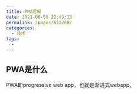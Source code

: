 ```yaml
---
title: PWA理解
date: 2021-06-08 22:49:13
permalink: /pages/612268/
categories:
  - 技术
tags:
  - 
---
```

## PWA是什么
PWA即progressive web app，也就是渐进式webapp，
